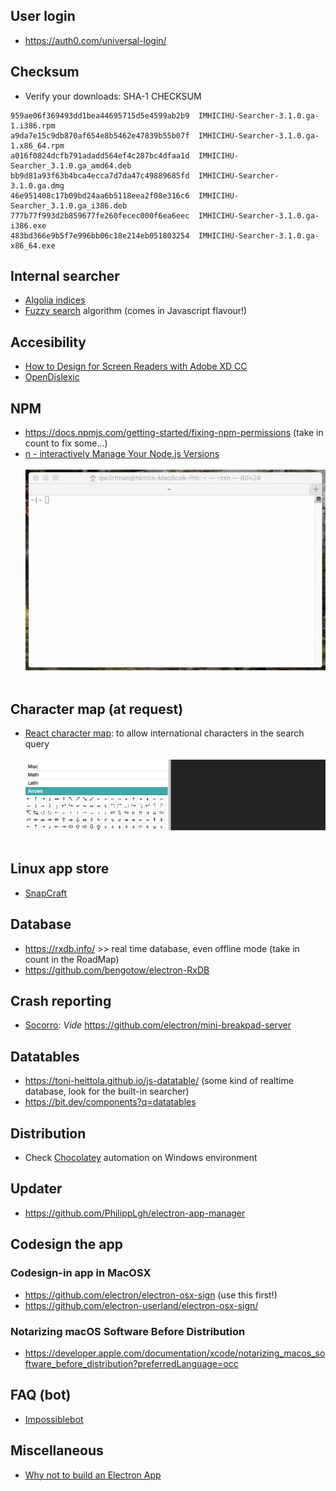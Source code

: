 ## User login ##
* https://auth0.com/universal-login/
## Checksum
* Verify your downloads: SHA-1 CHECKSUM


```
959ae06f369493dd1bea44695715d5e4599ab2b9  IMHICIHU-Searcher-3.1.0.ga-1.i386.rpm
a9da7e15c9db870af654e8b5462e47839b55b07f  IMHICIHU-Searcher-3.1.0.ga-1.x86_64.rpm
a016f0824dcfb791adadd564ef4c287bc4dfaa1d  IMHICIHU-Searcher_3.1.0.ga_amd64.deb
bb9d81a93f63b4bca4ecca7d7da47c49889685fd  IMHICIHU-Searcher-3.1.0.ga.dmg
46e951408c17b09bd24aa6b5118eea2f08e316c6  IMHICIHU-Searcher_3.1.0.ga_i386.deb
777b77f993d2b859677fe260fecec000f6ea6eec  IMHICIHU-Searcher-3.1.0.ga-i386.exe
483bd366e9b5f7e996bb06c18e214eb051803254  IMHICIHU-Searcher-3.1.0.ga-x86_64.exe
```

## Internal searcher ##
* [Algolia indices](https://github.com/electron/algolia-indices/)
* [Fuzzy search](https://fusejs.io/) algorithm (comes in Javascript flavour!)
## Accesibility
* [How to Design for Screen Readers with Adobe XD CC](https://www.sitepoint.com/how-to-design-for-screen-readers-with-adobe-xd-cc/?utm_source=feedly)
* [OpenDislexic](https://opendyslexic.org/)
## NPM ##
* https://docs.npmjs.com/getting-started/fixing-npm-permissions   (take in count to fix some...)
* [n - interactively Manage Your Node.js Versions](https://github.com/tj/n)
<BR></BR>
![n](images/687474703a2f2f6e696d69742e696f2f696d616765732f6e2f6e2e676966.gif)
<BR></BR>
## Character map (at request)
* [React character map](https://github.com/Dayjo/react-character-map): to allow international characters in the search query
<BR></BR>
![map_character.gif](images/687474703a2f2f632e6461796a6f2e6d652f304932483073304d3073324f2f53637265656e2532305265636f7264696e67253230323031382d30312d3236253230617425323030322e3531253230706d2e676966.gif)
<BR></BR>
## Linux app store
* [SnapCraft](https://snapcraft.io/)
## Database ##
* https://rxdb.info/ >> real time database, even offline mode (take in count in the RoadMap)
* https://github.com/bengotow/electron-RxDB
## Crash reporting ##
* [Socorro](https://github.com/mozilla/socorro): _Vide_ https://github.com/electron/mini-breakpad-server
## Datatables ##
* https://toni-heittola.github.io/js-datatable/   (some kind of realtime database, look for the built-in searcher)
* https://bit.dev/components?q=datatables
## Distribution ##
* Check [Chocolatey](https://chocolatey.org/docs/create-packages) automation on Windows environment
## Updater ##
* https://github.com/PhilippLgh/electron-app-manager
## Codesign the app
### Codesign-in app in MacOSX ##
* https://github.com/electron/electron-osx-sign (use this first!)
* https://github.com/electron-userland/electron-osx-sign/
### Notarizing macOS Software Before Distribution
* https://developer.apple.com/documentation/xcode/notarizing_macos_software_before_distribution?preferredLanguage=occ
## FAQ (bot)
* [Impossiblebot](https://impossible.bot/)
## Miscellaneous
* [Why not to build an Electron App](https://medium.com/shipmnts/why-not-to-build-an-electron-app-92b2f5a99d33)
